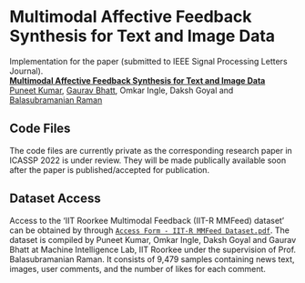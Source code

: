 Multimodal Affective Feedback Synthesis for Text and Image Data
================================================

Implementation for the paper (submitted to IEEE Signal Processing Letters Journal). <br>
**[Multimodal Affective Feedback Synthesis for Text and Image Data][1]**<br>
[Puneet Kumar](https://puneet-kr.github.io/), [Gaurav Bhatt](http://deeplearn-ai.com/), Omkar Ingle, Daksh Goyal and [Balasubramanian Raman](http://faculty.iitr.ac.in/~balarfma/)  

## Code Files
The code files are currently private as the corresponding research paper in ICASSP 2022 is under review. They will be made publically available soon after the paper is published/accepted for publication.

Dataset Access
--------------
Access to the ‘IIT Roorkee Multimodal Feedback (IIT-R MMFeed) dataset’ can be obtained by through [`Access Form - IIT-R MMFeed Dataset.pdf`][2]. The dataset is compiled by Puneet Kumar, Omkar Ingle, Daksh Goyal and Gaurav Bhatt at Machine Intelligence Lab, IIT Roorkee under the supervision of Prof. Balasubramanian Raman. It consists of 9,479 samples containing news text, images, user comments, and the number of likes for each comment.

[1]: https://ieeexplore.ieee.org/xpl/RecentIssue.jsp?punumber=97
[2]:https://github.com/MIntelligence-Group/MMFeed/blob/main/Access%20Form%20-%20IIT-R%20MMFeed%20Dataset.pdf
